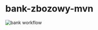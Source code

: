 # bank-zbozowy-mvn
![bank workflow](https://github.com/fredziak55/bank-zbozowy-mvn/actions/workflows/<file>/badge.svg)
